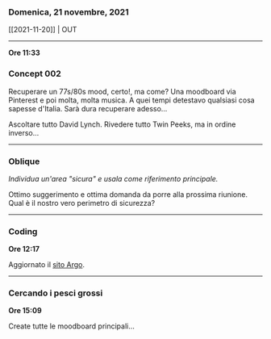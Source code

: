 ### Domenica, 21 novembre, 2021

[[2021-11-20]] | OUT

---
**Ore 11:33**

### Concept 002

Recuperare un 77s/80s mood, certo!, ma come? Una moodboard via Pinterest e poi molta, molta musica. A quei tempi detestavo qualsiasi cosa sapesse d'Italia. Sarà dura recuperare adesso...

Ascoltare tutto David Lynch.
Rivedere tutto Twin Peeks, ma in ordine inverso...

___

### Oblique

*Individua un'area "sicura" e usala come riferimento principale.*

Ottimo suggerimento e ottima domanda da porre alla prossima riunione. Qual è il nostro vero perimetro di sicurezza?

---

### Coding
**Ore 12:17**

Aggiornato il [sito Argo](https://arg.ooo).

---

### Cercando i pesci grossi

**Ore 15:09**

Create tutte le moodboard principali...